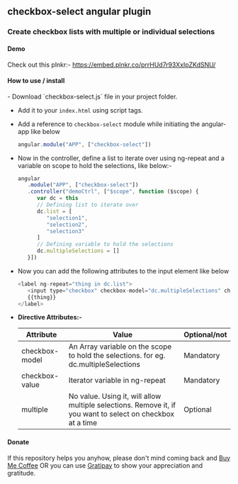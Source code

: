 <h2>checkbox-select angular plugin</h2>
<h3>Create checkbox lists with multiple or individual selections</h3>
<h4>Demo</h4>
<p>
   Check out this plnkr:- <a href="https://embed.plnkr.co/prrHUd7r93XxIpZKdSNU/">https://embed.plnkr.co/prrHUd7r93XxIpZKdSNU/</a>
</p>

<h4>How to use / install</h4>
- Download `checkbox-select.js` file in your project folder.

- Add it to your `index.html` using script tags.

- Add a reference to `checkbox-select` module while initiating the angular-app like below
   ````javascript
   angular.module("APP", ["checkbox-select"])         

   ````

- Now in the controller, define a list to iterate over using ng-repeat and a variable on scope to hold the selections, like below:-
   ````javascript
   angular
      .module("APP", ["checkbox-select"])
      .controller("demoCtrl", ["$scope", function ($scope) {
         var dc = this
         // Defining list to iterate over
         dc.list = [
            "selection1",
            "selection2",
            "selection3"
         ]
         // Defining variable to hold the selections
         dc.multipleSelections = []
      }])
   ````

- Now you can add the following attributes to the input element like below
   ````javascript
   <label ng-repeat="thing in dc.list">
      <input type="checkbox" checkbox-model="dc.multipleSelections" checkbox-value="thing" multiple>
      {{thing}}
   </label>
   ````

- <strong>Directive Attributes:-</strong><br>
   <table>
      <thead>
         <tr>
            <th>Attribute</th>
            <th>Value</th>
            <th>Optional/not</th>                  
         </tr>
      </thead>
      <tbody>
         <tr>
            <td>checkbox-model</td>
            <td>An Array variable on the scope to hold the selections. for eg. dc.multipleSelections</td>
            <td>Mandatory</td>
         </tr>
         <tr>
            <td>checkbox-value</td>
            <td>Iterator variable in ng-repeat</td>
            <td>Mandatory</td>
         </tr>
         <tr>
            <td>multiple</td>
            <td>No value. Using it, will allow multiple selections. Remove it, if you want to select on checkbox at a time</td>
            <td>Optional</td>
         </tr>
      </tbody>
   </table>

<h4>Donate</h4>
<p>If this repository helps you anyhow, please don't mind coming back and 
   <a href="https://www.paypal.com/cgi-bin/webscr?cmd=_s-xclick&hosted_button_id=F3QQCWFPWHBYE" target="_blank">Buy Me Coffee</a>
OR you can use 
   <a href="https://gratipay.com/~xcelancer/" target="_blank">Gratipay</a>
to show your appreciation and gratitude.
</p>